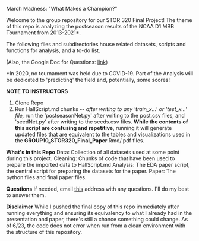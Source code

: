 March Madness: "What Makes a Champion?"

Welcome to the group repository for our STOR 320 Final Project!
The theme of this repo is analyzing the postseason results of the NCAA D1 MBB Tournament from 2013-2021*.

The following files and subdirectories house related datasets, scripts and functions for analysis, and a to-do list.

(Also, the Google Doc for Questions: [link](https://docs.google.com/document/d/1DtrEqQn_57FvkBzHd_l2Ha_twCo-XSWB30NJXAA2AtU/edit?usp=sharing))

*In 2020, no tournament was held due to COVID-19. Part of the Analysis will be dedicated to 'predicting' the field and, potentially, some scores!

**NOTE TO INSTRUCTORS**
1. Clone Repo
2. Run HallScript.md chunks -- *after writing to any 'train_x...' or 'test_x...' file,* run the 'postseasonNet.py' after writing to the post.csv files, and 'seedNet.py' after writing to the seeds.csv files. **While the contents of this script are confusing and repetitive**, running it will generate updated files that are equivalent to the tables and visualizations used in the **GROUP10_STOR320_Final_Paper**.Rmd/.pdf files.

**What's in this Repo**
Data: Collection of all datasets used at some point during this project.
Cleaning: Chunks of code that have been used to prepare the imported data to HallScript.md
Analysis: The EDA paper script, the central script for preparing the datasets for the paper.
Paper: The python files and final paper files. 

**Questions**
If needed, email [this](halljc76@live.unc.edu) address with any questions. I'll do my best to answer them. 

**Disclaimer**
While I pushed the final copy of this repo immediately after running everything and ensuring its equivalency to what I already had in the presentation and paper, there's still a chance something could change. As of 6/23, the code does not error when run from a clean environment with the structure of this repository. 
